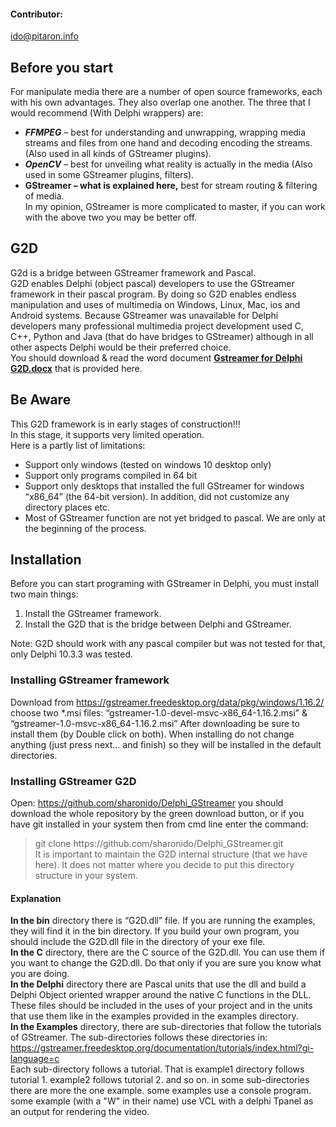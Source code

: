 ﻿#### Contributor:
ido@pitaron.info

## Before you start
For manipulate media there are a number of open source frameworks, each with his own advantages. They also overlap one another. The three that I would recommend (With Delphi wrappers) are:   
- ***FFMPEG*** – best for understanding and unwrapping, wrapping media streams and files from one hand and decoding encoding the streams. (Also used in all kinds of GStreamer plugins).  
- ***OpenCV*** – best for unveiling what reality is actually in the media (Also used in some GStreamer plugins, filters).
- **GStreamer – what is explained here,** best for stream routing & filtering of media.    
In my opinion, GStreamer is more complicated to master, if you can work with the above two you may be better off.

## G2D 
G2d is a bridge between GStreamer framework and Pascal.   
G2D enables Delphi (object pascal) developers to use the GStreamer framework in their pascal program. By doing so G2D enables endless manipulation and uses of multimedia on Windows, Linux, Mac, ios and Android systems. Because GStreamer was unavailable for Delphi developers many professional multimedia project development used C, C++, Python and Java (that do have bridges to GStreamer) although in all other aspects Delphi would be their preferred choice.  
You should download & read the word document [**Gstreamer for Delphi G2D.docx**](https://github.com/sharonido/Delphi_GStreamer/blob/master/G2D.docx) that is provided here.
  
## Be Aware
This G2D framework is in early stages of construction!!!  
In this stage, it supports very limited operation.  
Here is a partly list of limitations:
-	Support only windows (tested on windows 10 desktop only)
-	Support only programs compiled in 64 bit
-	Support only desktops that installed the full GStreamer for windows “x86_64” (the 64-bit version). In addition, did not customize any directory places etc.
-	Most of GStreamer function are not yet bridged to pascal. We are only at the beginning of the process.    
## Installation
Before you can start programing with GStreamer in Delphi, you must install two main things:
1.	Install the GStreamer framework.
2.	Install the G2D that is the bridge between Delphi and GStreamer.

Note: G2D should work with any pascal compiler but was not tested for that, only Delphi 10.3.3 was tested.
### Installing GStreamer framework
Download from https://gstreamer.freedesktop.org/data/pkg/windows/1.16.2/ 
choose two *.msi files: “gstreamer-1.0-devel-msvc-x86_64-1.16.2.msi” & “gstreamer-1.0-msvc-x86_64-1.16.2.msi”
After downloading be sure to install them (by Double click on both). When installing do not change anything (just press next… and finish) so they will be installed in the default directories.  
### Installing GStreamer G2D
Open: https://github.com/sharonido/Delphi_GStreamer you should download the whole repository by the green download button, or if you have git installed in your system then from cmd line enter the command:  
> git clone https://<i></i>github.com/sharonido/Delphi_GStreamer.git  
It is important to maintain the G2D internal structure (that we have here). It does not matter where you decide to put this directory structure in your system.

#### Explanation
**In the bin** directory there is  “G2D.dll” file. If you are running the examples,
they will find it in the bin directory. If you build your own program, you should include
the G2D.dll file in the directory of your exe file.<br>
**In the C** directory, there are the C source of the G2D.dll.
You can use them if you want to change the G2D.dll.
Do that only if you are sure you know what you are doing.<br>
**In the Delphi** directory there are Pascal units that use the dll and build a
Delphi Object oriented wrapper around the native C functions in the DLL.
These files should be included in the uses of your project and in the units
that use them like in the examples provided in the examples directory.<br>
**In the Examples** directory, there are sub-directories that follow the tutorials of GStreamer.
The sub-directories follows these directories in:<br>
https://gstreamer.freedesktop.org/documentation/tutorials/index.html?gi-language=c<br>
Each sub-directory follows a tutorial. That is example1 directory follows tutorial 1.
example2 follows tutorial 2. and so on. in some sub-directories there are more the one
example. some examples use a console program. some example (with a "W" in their name)
use VCL with a delphi Tpanel as an output for rendering the video.

